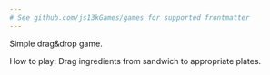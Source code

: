 ```yaml
---
# See github.com/js13kGames/games for supported frontmatter
---
```

Simple drag&drop game.

How to play:
Drag ingredients from sandwich to appropriate plates.